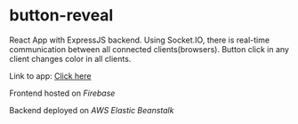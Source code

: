 # button-reveal
React App with ExpressJS backend. Using Socket.IO, there is real-time communication between all connected clients(browsers). Button click in any client changes color in all clients.

Link to app: [Click here](https://button-reveal.web.app/)

Frontend hosted on *Firebase*

Backend deployed on *AWS Elastic Beanstalk*
